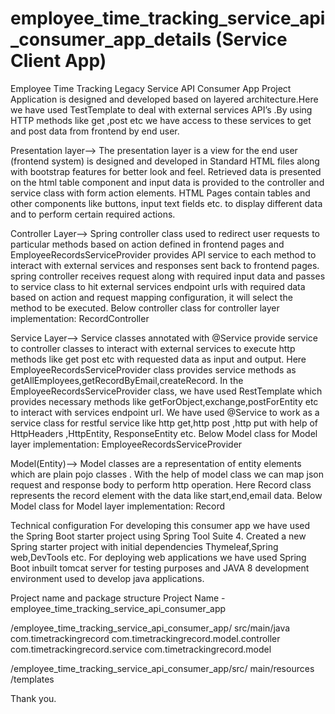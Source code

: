 # employee_time_tracking_service_api_consumer_app_details (Service Client App)
Employee Time Tracking Legacy Service API Consumer App Project 
Application is designed and developed based on layered architecture.Here we have used TestTemplate to deal with external services API’s .By using HTTP methods like get ,post etc we have access to these services to get and post data from frontend by end user.

Presentation layer-->
The presentation layer is a view for the end user (frontend system) is designed and developed  in Standard HTML files along with bootstrap features for better look and feel. Retrieved data is presented on the html table component and input data is provided to the controller and service class with form action elements. HTML Pages contain tables and other components like buttons, input text fields etc. to display different data and to perform certain required actions.

Controller Layer-->
Spring controller class used to redirect user requests to particular methods based on action defined in frontend pages and EmployeeRecordsServiceProvider provides API service to each method to interact with external services and responses sent back to frontend pages. spring controller receives request along with required input data and passes to service class to hit external services endpoint urls with required data based on action and request mapping configuration, it will select the method to be executed.
Below controller class for controller layer implementation:
RecordController

Service Layer-->
Service classes annotated with @Service provide service to controller classes to interact with external services to execute http methods like get post etc with requested data as input and output. Here EmployeeRecordsServiceProvider class provides service methods as getAllEmployees,getRecordByEmail,createRecord. 
In the EmployeeRecordsServiceProvider class, we have used RestTemplate which provides necessary methods like getForObject,exchange,postForEntity etc to interact with services endpoint url.
We have used @Service to work as a service class for restful service like http get,http post ,http put with help of HttpHeaders ,HttpEntity, ResponseEntity etc.
Below Model class for Model layer implementation:
EmployeeRecordsServiceProvider

Model(Entity)-->
Model classes are a representation of entity elements which are plain pojo classes . With the help of model class we can map json request and response body to perform http operation. 
Here Record class represents the record element with the data like start,end,email data. 
Below Model class for Model layer implementation:
Record 

Technical configuration 
For developing this consumer app we have used the Spring Boot starter project using Spring Tool Suite 4. Created a new Spring starter project with initial dependencies Thymeleaf,Spring web,DevTools etc.
For deploying web applications we have used Spring Boot inbuilt tomcat server for testing purposes and JAVA 8 development environment used to develop java applications.

Project name and package structure
Project Name - employee_time_tracking_service_api_consumer_app

/employee_time_tracking_service_api_consumer_app/
src/main/java
com.timetrackingrecord
com.timetrackingrecord.model.controller
com.timetrackingrecord.service
com.timetrackingrecord.model

/employee_time_tracking_service_api_consumer_app/src/
main/resources
/templates

Thank you.
